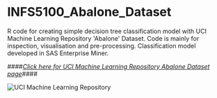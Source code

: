 # INFS5100_Abalone_Dataset
R code for creating simple decision tree classification model with UCI Machine Learning Repository 'Abalone' Dataset. Code is mainly for inspection, visualisation and pre-processing. Classification model developed in SAS Enterprise Miner.  

  
  
####*<a href="https://archive.ics.uci.edu/ml/datasets/Abalone" target="_blank">Click here for UCI Machine Learning Repository Abalone Dataset page</a>*####
  
![UCI Machine Learning Repository](http://www.researchpipeline.com/mediawiki/images/d/df/UCI.png)



